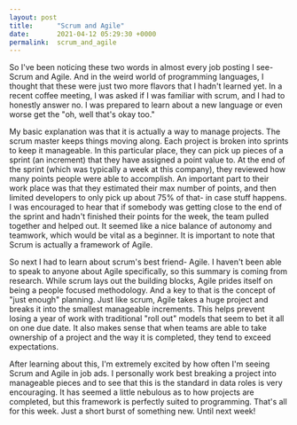 ```yaml
---
layout: post
title:      "Scrum and Agile"
date:       2021-04-12 05:29:30 +0000
permalink:  scrum_and_agile
---
```



So I've been noticing these two words in almost every job posting I see- Scrum and Agile. And in the weird world of programming languages, I thought that these were just two more flavors that I hadn't learned yet. In a recent coffee meeting, I was asked if I was familiar with scrum, and I had to honestly answer no. I was prepared to learn about a new language or even worse get the "oh, well that's okay too."  

My basic explanation was that it is actually a way to manage projects. The scrum master keeps things moving along. Each project is broken into sprints to keep it manageable. In this particular place, they can pick up pieces of a sprint (an increment) that they have assigned a point value to. At the end of the sprint (which was typically a week at this company), they reviewed how many points people were able to accomplish. An important part to their work place was that they estimated their max number of points, and then limited developers to only pick up about 75% of that- in case stuff happens. I was encouraged to hear that if somebody was getting close to the end of the sprint and hadn't finished their points for the week, the team pulled together and helped out. It seemed like a nice balance of autonomy and teamwork, which would be vital as a beginner. It is important to note that Scrum is actually a framework of Agile. 

So next I had to learn about scrum's best friend- Agile. I haven't been able to speak to anyone about Agile specifically, so this summary is coming from research. While scrum lays out the building blocks, Agile prides itself on being a people focused methodology. And a key to that is the concept of "just enough" planning. Just like scrum, Agile takes a huge project and breaks it into the smallest manageable increments. This helps prevent losing a year of work with traditional "roll out" models that seem to bet it all on one due date. It also makes sense that when teams are able to take ownership of a project and the way it is completed, they tend to exceed expectations.  

After learning about this, I'm extremely excited by how often I'm seeing Scrum and Agile in job ads. I personally work best breaking a project into manageable pieces and to see that this is the standard in data roles is very encouraging. It has seemed a little nebulous as to how projects are completed, but this framework is perfectly suited to programming. That's all for this week. Just a short burst of something new. Until next week! 
